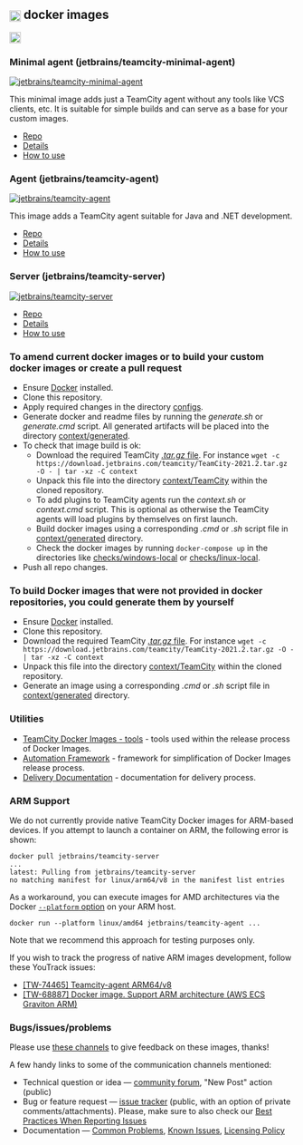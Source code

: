 ## [<img src="https://cdn.worldvectorlogo.com/logos/teamcity.svg" height="20" align="center"/>](https://www.jetbrains.com/teamcity/) docker images

[<img src="http://jb.gg/badges/official.svg" height="20"/>](https://confluence.jetbrains.com/display/ALL/JetBrains+on+GitHub)

### Minimal agent (jetbrains/teamcity-minimal-agent)

[![jetbrains/teamcity-minimal-agent](https://img.shields.io/docker/pulls/jetbrains/teamcity-minimal-agent.svg)](https://hub.docker.com/r/jetbrains/teamcity-minimal-agent/)

This minimal image adds just a TeamCity agent without any tools like VCS clients, etc. It is suitable for simple builds and can serve as a base for your custom images.

- [Repo](https://hub.docker.com/r/jetbrains/teamcity-minimal-agent)
- [Details](context/generated/teamcity-minimal-agent.md)
- [How to use](dockerhub/teamcity-minimal-agent/README.md)

### Agent (jetbrains/teamcity-agent)

[![jetbrains/teamcity-agent](https://img.shields.io/docker/pulls/jetbrains/teamcity-agent.svg)](https://hub.docker.com/r/jetbrains/teamcity-agent/)

This image adds a TeamCity agent suitable for Java and .NET development.

- [Repo](https://hub.docker.com/r/jetbrains/teamcity-agent)
- [Details](context/generated/teamcity-agent.md)
- [How to use](dockerhub/teamcity-agent/README.md)

### Server (jetbrains/teamcity-server)

[![jetbrains/teamcity-server](https://img.shields.io/docker/pulls/jetbrains/teamcity-server.svg)](https://hub.docker.com/r/jetbrains/teamcity-server/)

- [Repo](https://hub.docker.com/r/jetbrains/teamcity-server)
- [Details](context/generated/teamcity-server.md)
- [How to use](dockerhub/teamcity-server/README.md)

### To amend current docker images or to build your custom docker images or create a pull request

- Ensure [Docker](https://www.docker.com/get-started) installed.
- Clone this repository.
- Apply required changes in the directory [configs](configs).
- Generate docker and readme files by running the _generate.sh_ or _generate.cmd_ script. All generated artifacts will be placed into the directory [context/generated](context/generated).
- To check that image build is ok:
  - Download the required TeamCity [_.tar.gz_ file](https://www.jetbrains.com/teamcity/download/#section=section-get). For instance ```wget -c https://download.jetbrains.com/teamcity/TeamCity-2021.2.tar.gz -O - | tar -xz -C context```
  - Unpack this file into the directory [context/TeamCity](context/TeamCity) within the cloned repository.
  - To add plugins to TeamCity agents run the _context.sh_ or _context.cmd_ script. This is optional as otherwise the TeamCity agents will load plugins by themselves on first launch.
  - Build docker images using a corresponding _.cmd_ or _.sh_ script file in [context/generated](context/generated) directory.
  - Check the docker images by running ```docker-compose up``` in the directories like [checks/windows-local](checks/windows-local) or [checks/linux-local](checks/linux-local).
- Push all repo changes.

### To build Docker images that were not provided in docker repositories, you could generate them by yourself

- Ensure [Docker](https://www.docker.com/get-started) installed.
- Clone this repository.
- Download the required TeamCity [_.tar.gz_ file](https://www.jetbrains.com/teamcity/download/#section=section-get). For instance ```wget -c https://download.jetbrains.com/teamcity/TeamCity-2021.2.tar.gz -O - | tar -xz -C context```
- Unpack this file into the directory [context/TeamCity](context/TeamCity) within the cloned repository.
- Generate an image using a corresponding _.cmd_ or _.sh_ script file in [context/generated](context/generated) directory.

### Utilities
- [TeamCity Docker Images - tools](tool) - tools used within the release process of Docker Images.
- [Automation Framework](tool/automation/framework) - framework for simplification of Docker Images release process.
- [Delivery Documentation](docs/DELIVERY.md) - documentation for delivery process.

### ARM Support

We do not currently provide native TeamCity Docker images for ARM-based devices. If you attempt to launch a container on ARM, the following error is shown:

```
docker pull jetbrains/teamcity-server
...
latest: Pulling from jetbrains/teamcity-server
no matching manifest for linux/arm64/v8 in the manifest list entries
```

As a workaround, you can execute images for AMD architectures via the Docker [`--platform` option](https://docs.docker.com/build/building/multi-platform/) on your ARM host.
```
docker run --platform linux/amd64 jetbrains/teamcity-agent ...
```
Note that we recommend this approach for testing purposes only.

If you wish to track the progress of native ARM images development, follow these YouTrack issues:
- [[TW-74465] Teamcity-agent ARM64/v8](https://youtrack.jetbrains.com/issue/TW-74465/Teamcity-agent-ARM64-v8)
- [[TW-68887] Docker image. Support ARM architecture (AWS ECS Graviton ARM)](https://youtrack.jetbrains.com/issue/TW-68887/Docker-image.-Support-ARM-architecture-AWS-ECS-Graviton-ARM)

### Bugs/issues/problems

Please use [these channels](https://www.jetbrains.com/help/teamcity/feedback.html) to give feedback on these images, thanks!

A few handy links to some of the communication channels mentioned:
* Technical question or idea — [community forum](http://jb.gg/teamcity-forum), "New Post" action (public)
* Bug or feature request — [issue tracker](https://youtrack.jetbrains.com/issues/TW) (public, with an option of private comments/attachments). Please, make sure to also check our [Best Practices When Reporting Issues](https://www.jetbrains.com/help/teamcity/reporting-issues.html#Best+Practices+When+Reporting+Issues)
* Documentation — [Common Problems](https://www.jetbrains.com/help/teamcity/common-problems.html), [Known Issues](https://www.jetbrains.com/help/teamcity/known-issues.html), [Licensing Policy](https://www.jetbrains.com/help/teamcity/licensing-policy.html)
